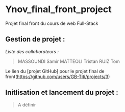 # Ynov_final_front_project
Projet final front du cours de web Full-Stack

## Gestion de projet : 

*Liste des collaborateurs :*
> MASSOUNDI Samir
> MATTEOLI Tristan 
> RUIZ Tom

Le lien du [projet GitHub] pour le projet final de front(https://github.com/users/GB-Titi/projects/3)

## Initlisation et lancement du projet :

> A définir
